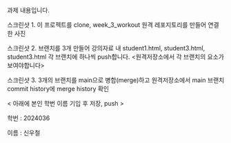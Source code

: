 과제 내용입니다. 


스크린샷 1. 이 프로젝트를 clone, week_3_workout 원격 레포지토리를 만들어 연결한 사진 

스크린샷 2. 브랜치를 3개 만들어 강의자료 내 student1.html, student3.html, student3.html 각 브랜치에 하나씩 push합니다. <원격저장소에서 각 브랜치의 요소가 보여야합니다>

스크린샷 3. 3개의 브랜치를 main으로 병합(merge)하고 원격저장소에서 main 브랜치 commit history에 merge history 확인


< 아래에 본인 학번 이름 기입 후 저장, push >

학번 : 2024036

이름 : 신우철